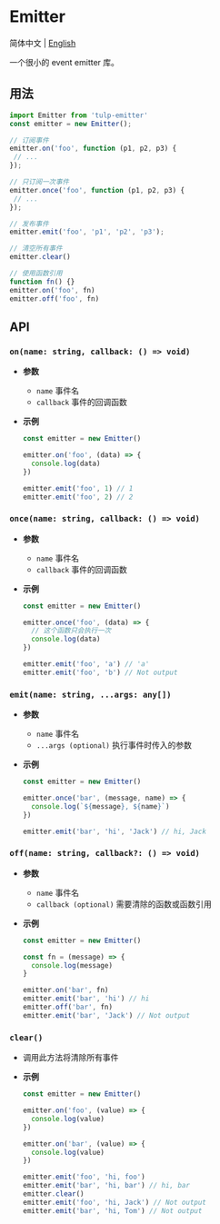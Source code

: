 # Emitter

简体中文 | [English](./README.md)

一个很小的 event emitter 库。

## 用法

```js
import Emitter from 'tulp-emitter'
const emitter = new Emitter();

// 订阅事件
emitter.on('foo', function (p1, p2, p3) {
 // ...
});

// 只订阅一次事件
emitter.once('foo', function (p1, p2, p3) {
 // ...
});

// 发布事件
emitter.emit('foo', 'p1', 'p2', 'p3');

// 清空所有事件
emitter.clear()

// 使用函数引用
function fn() {}
emitter.on('foo', fn)
emitter.off('foo', fn)
```

## API

### `on(name: string, callback: () => void)`

- **参数**

  - `name` 事件名
  - `callback` 事件的回调函数

- **示例**

  ```js
  const emitter = new Emitter()

  emitter.on('foo', (data) => {
    console.log(data)
  })

  emitter.emit('foo', 1) // 1
  emitter.emit('foo', 2) // 2
  ```

### `once(name: string, callback: () => void)`

- **参数**

  - `name` 事件名
  - `callback` 事件的回调函数

- **示例**

  ```js
  const emitter = new Emitter()

  emitter.once('foo', (data) => {
    // 这个函数只会执行一次
    console.log(data)
  })

  emitter.emit('foo', 'a') // 'a'
  emitter.emit('foo', 'b') // Not output
  ```

### `emit(name: string, ...args: any[])`

- **参数**

  - `name` 事件名
  - `...args (optional)` 执行事件时传入的参数

- **示例**

  ```js
  const emitter = new Emitter()

  emitter.once('bar', (message, name) => {
    console.log(`${message}, ${name}`)
  })

  emitter.emit('bar', 'hi', 'Jack') // hi, Jack
  ```

### `off(name: string, callback?: () => void)`

- **参数**

  - `name` 事件名
  - `callback (optional)` 需要清除的函数或函数引用

- **示例**

  ```js
  const emitter = new Emitter()

  const fn = (message) => {
    console.log(message)
  }

  emitter.on('bar', fn)
  emitter.emit('bar', 'hi') // hi
  emitter.off('bar', fn)
  emitter.emit('bar', 'Jack') // Not output
  ```

### `clear()`

- 调用此方法将清除所有事件

- **示例**

  ```js
  const emitter = new Emitter()

  emitter.on('foo', (value) => {
    console.log(value)
  })

  emitter.on('bar', (value) => {
    console.log(value)
  })

  emitter.emit('foo', 'hi, foo')
  emitter.emit('bar', 'hi, bar') // hi, bar
  emitter.clear()
  emitter.emit('foo', 'hi, Jack') // Not output
  emitter.emit('bar', 'hi, Tom') // Not output
  ```

